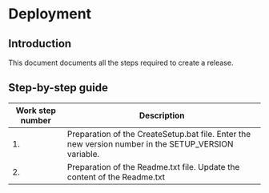# Deployment

## Introduction
This document documents all the steps required to create a release.

## Step-by-step guide

| Work step number  | Description |
| ------------- | ------------- |
| 1.  | Preparation of the CreateSetup.bat file. Enter the new version number in the SETUP_VERSION variable. |
| 2.  | Preparation of the Readme.txt file. Update the content of the Readme.txt |



